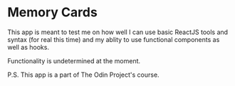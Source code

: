 # Memory Cards

This app is meant to test me on how well I can use basic ReactJS tools and syntax (for real this time) and my ablity to use functional components as well as hooks.

Functionality is undetermined at the moment.

P.S. This app is a part of The Odin Project's course.
